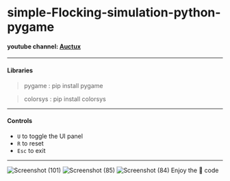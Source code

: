 # simple-Flocking-simulation-python-pygame
#### youtube channel: [Auctux](https://www.youtube.com/channel/UCjPk9YDheKst1FlAf_KSpyA) 
---
#### Libraries
 > pygame : pip install pygame
 
 > colorsys : pip install colorsys

---
#### Controls
 - `U` to toggle the UI panel
 - `R` to reset
 - `Esc` to exit
---
![Screenshot (101)](https://user-images.githubusercontent.com/48150537/118202015-8aa2d580-b476-11eb-992d-9a67b72de395.png)
![Screenshot (85)](https://user-images.githubusercontent.com/48150537/118163915-26fdb580-b440-11eb-8ef8-a4e292eb32e8.png)
![Screenshot (84)](https://user-images.githubusercontent.com/48150537/118154985-58bd4f00-b435-11eb-897c-0e0e58466291.png)
Enjoy the 🍝 code
